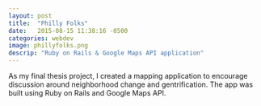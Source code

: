 ```yaml
---
layout: post
title:  "Philly Folks"
date:   2015-08-15 11:38:16 -0500
categories: webdev
image: phillyfolks.png
descrip: "Ruby on Rails & Google Maps API application"
---
```

As my final thesis project, I created a mapping application to encourage discussion around neighborhood change and gentrification.  The app was built using Ruby on Rails and Google Maps API.    